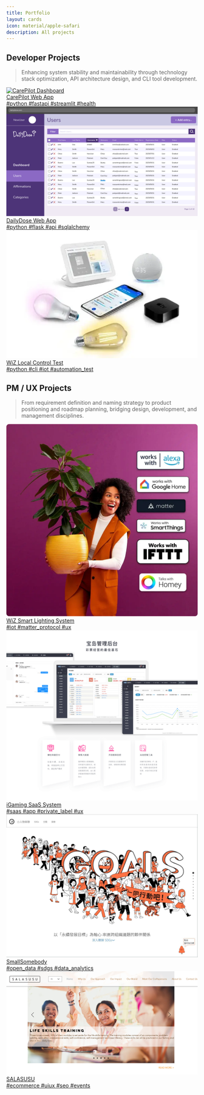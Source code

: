 ```yaml
---
title: Portfolio
layout: cards
icon: material/apple-safari
description: All projects
---
```

## Developer Projects
> Enhancing system stability and maintainability through technology stack optimization, API architecture design, and CLI tool development.

<div class="card-grid">

<a href="/cv/projects/carepilot/" class="card-link">
  <div class="card-image">
    <img src="https://dummyimage.com/600x400/ccc/fff&text= Coming+soon" alt="CarePilot Dashboard">
    <div class="caption"> CarePilot Web App</div>
    <div class="tags">#python #fastapi #streamlit #health</div>
  </div>
</a>

<a href="/cv/projects/dailydose/" class="card-link">
  <div class="card-image">
    <img src="../assets/images/dailydose.png" alt="DailyDose Admin Dashboard">
    <div class="caption"> DailyDose Web App</div>
    <div class="tags">#python #flask #api #sqlalchemy</div>
  </div>
</a>

<a href="/cv/projects/wiz_local/" class="card-link">
  <div class="card-image">
    <img src="../assets/images/wiz_smart_lighting.png" alt="WiZ smart lighting">
    <div class="caption">WiZ Local Control Test</div>
    <div class="tags">#python #cli #iot #automation_test</div>
  </div>
</a>

</div>

## PM / UX Projects
> From requirement definition and naming strategy to product positioning and roadmap planning, bridging design, development, and management disciplines.

<div class="card-grid">

<a href="/cv/projects/wiz/" class="card-link">
  <div class="card-image">
    <img src="../assets/images/wiz_integration.png" alt="WiZ smart lighting">
    <div class="caption">WiZ Smart Lighting System</div>
    <div class="tags">#iot #matter_protocol #ux</div>
  </div>
</a>

<a href="/cv/projects/igaming/" class="card-link">
  <div class="card-image">
    <img src="../assets/images/BaoDao_Home06 2.png" alt="iGaming SaaS">
    <div class="caption">iGaming SaaS System</div>
    <div class="tags">#saas #app #private_label #ux</div>
  </div>
</a>

<a href="/cv/projects/smallsomebody/" class="card-link">
  <div class="card-image">
    <img src="../assets/images/Smallsomebody_website.jpg" alt="SmallSomebody">
    <div class="caption">SmallSomebody</div>
    <div class="tags">#open_data #sdgs #data_analytics</div>
  </div>
</a>

<a href="/cv/projects/salasusu/" class="card-link">
  <div class="card-image">
    <img src="../assets/images/salasusu_website.png" alt="SALASUSU">
    <div class="caption">SALASUSU</div>
    <div class="tags">#ecommerce #uiux #seo #events</div>
  </div>
</a>

</div>

